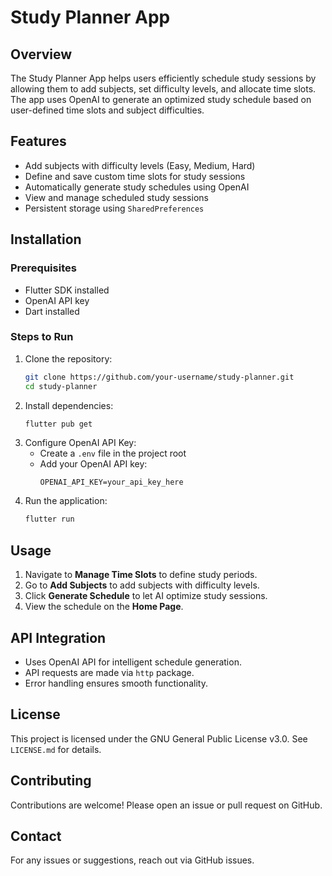 # Study Planner App

## Overview
The Study Planner App helps users efficiently schedule study sessions by allowing them to add subjects, set difficulty levels, and allocate time slots. The app uses OpenAI to generate an optimized study schedule based on user-defined time slots and subject difficulties.

## Features
- Add subjects with difficulty levels (Easy, Medium, Hard)
- Define and save custom time slots for study sessions
- Automatically generate study schedules using OpenAI
- View and manage scheduled study sessions
- Persistent storage using `SharedPreferences`

## Installation
### Prerequisites
- Flutter SDK installed
- OpenAI API key
- Dart installed

### Steps to Run
1. Clone the repository:
   ```bash
   git clone https://github.com/your-username/study-planner.git
   cd study-planner
   ```
2. Install dependencies:
   ```bash
   flutter pub get
   ```
3. Configure OpenAI API Key:
   - Create a `.env` file in the project root
   - Add your OpenAI API key:
     ```
     OPENAI_API_KEY=your_api_key_here
     ```
4. Run the application:
   ```bash
   flutter run
   ```

## Usage
1. Navigate to **Manage Time Slots** to define study periods.
2. Go to **Add Subjects** to add subjects with difficulty levels.
3. Click **Generate Schedule** to let AI optimize study sessions.
4. View the schedule on the **Home Page**.

## API Integration
- Uses OpenAI API for intelligent schedule generation.
- API requests are made via `http` package.
- Error handling ensures smooth functionality.

## License
This project is licensed under the GNU General Public License v3.0. See `LICENSE.md` for details.

## Contributing
Contributions are welcome! Please open an issue or pull request on GitHub.

## Contact
For any issues or suggestions, reach out via GitHub issues.

